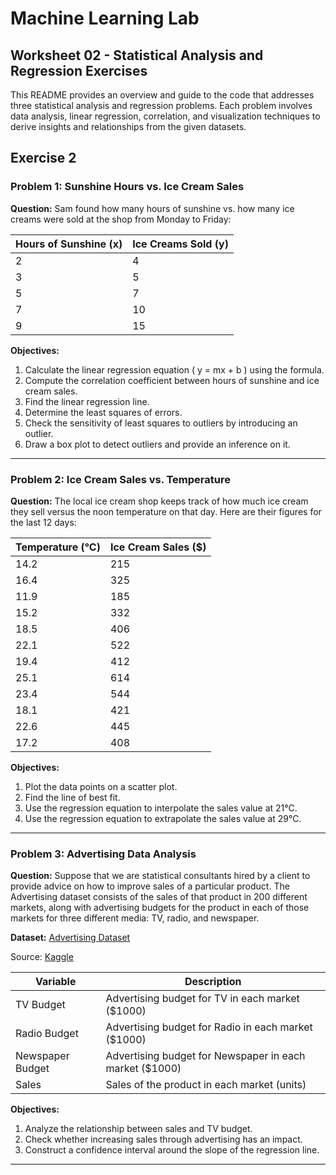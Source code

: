 # Machine Learning Lab

## Worksheet 02 - Statistical Analysis and Regression Exercises

This README provides an overview and guide to the code that addresses three statistical analysis and regression problems. Each problem involves data analysis, linear regression, correlation, and visualization techniques to derive insights and relationships from the given datasets.

## Exercise 2

### Problem 1: Sunshine Hours vs. Ice Cream Sales

**Question:**
Sam found how many hours of sunshine vs. how many ice creams were sold at the shop from Monday to Friday:

| Hours of Sunshine (x) | Ice Creams Sold (y) |
|-----------------------|---------------------|
| 2                     | 4                   |
| 3                     | 5                   |
| 5                     | 7                   |
| 7                     | 10                  |
| 9                     | 15                  |

**Objectives:**
1. Calculate the linear regression equation \( y = mx + b \) using the formula.
2. Compute the correlation coefficient between hours of sunshine and ice cream sales.
3. Find the linear regression line.
4. Determine the least squares of errors.
5. Check the sensitivity of least squares to outliers by introducing an outlier.
6. Draw a box plot to detect outliers and provide an inference on it.

---

### Problem 2: Ice Cream Sales vs. Temperature

**Question:**
The local ice cream shop keeps track of how much ice cream they sell versus the noon temperature on that day. Here are their figures for the last 12 days:

| Temperature (°C) | Ice Cream Sales ($) |
|------------------|---------------------|
| 14.2             | 215                 |
| 16.4             | 325                 |
| 11.9             | 185                 |
| 15.2             | 332                 |
| 18.5             | 406                 |
| 22.1             | 522                 |
| 19.4             | 412                 |
| 25.1             | 614                 |
| 23.4             | 544                 |
| 18.1             | 421                 |
| 22.6             | 445                 |
| 17.2             | 408                 |

**Objectives:**
1. Plot the data points on a scatter plot.
2. Find the line of best fit.
3. Use the regression equation to interpolate the sales value at 21°C.
4. Use the regression equation to extrapolate the sales value at 29°C.

---

### Problem 3: Advertising Data Analysis

**Question:**
Suppose that we are statistical consultants hired by a client to provide advice on how to improve sales of a particular product. The Advertising dataset consists of the sales of that product in 200 different markets, along with advertising budgets for the product in each of those markets for three different media: TV, radio, and newspaper. 

**Dataset:** [Advertising Dataset](./advertising.csv)

Source: [Kaggle](https://www.kaggle.com/datasets/ashydv/advertising-dataset)

| Variable          | Description                                           |
|-------------------|-------------------------------------------------------|
| TV Budget         | Advertising budget for TV in each market ($1000)      |
| Radio Budget      | Advertising budget for Radio in each market ($1000)   |
| Newspaper Budget  | Advertising budget for Newspaper in each market ($1000) |
| Sales             | Sales of the product in each market (units)           |

**Objectives:**
1. Analyze the relationship between sales and TV budget.
2. Check whether increasing sales through advertising has an impact.
3. Construct a confidence interval around the slope of the regression line.

---